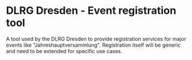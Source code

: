 # DLRG Dresden - Event registration tool

A tool used by the DLRG Dresden to provide registration services for major events like "Jahreshauptversammlung". Registration itself will be generic and need to be extended for specific use cases. 
